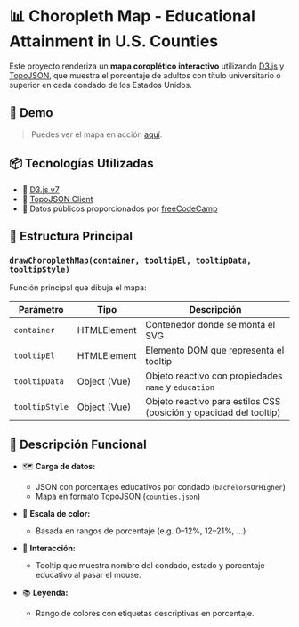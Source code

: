 # 📊 Choropleth Map - Educational Attainment in U.S. Counties

Este proyecto renderiza un **mapa coroplético interactivo** utilizando [D3.js](https://d3js.org/) y [TopoJSON](https://github.com/topojson/topojson-client), que muestra el porcentaje de adultos con título universitario o superior en cada condado de los Estados Unidos.

## 🚀 Demo

> Puedes ver el mapa en acción [aquí](https://cdn.freecodecamp.org/testable-projects-fcc/data/choropleth_map/for_user_education.json).

## 📦 Tecnologías Utilizadas

- 📌 [D3.js v7](https://github.com/d3/d3)
- 📌 [TopoJSON Client](https://github.com/topojson/topojson-client)
- 📌 Datos públicos proporcionados por [freeCodeCamp](https://www.freecodecamp.org)

## 📁 Estructura Principal

### `drawChoroplethMap(container, tooltipEl, tooltipData, tooltipStyle)`

Función principal que dibuja el mapa:

| Parámetro        | Tipo           | Descripción |
|------------------|----------------|-------------|
| `container`      | HTMLElement    | Contenedor donde se monta el SVG |
| `tooltipEl`      | HTMLElement    | Elemento DOM que representa el tooltip |
| `tooltipData`    | Object (Vue)   | Objeto reactivo con propiedades `name` y `education` |
| `tooltipStyle`   | Object (Vue)   | Objeto reactivo para estilos CSS (posición y opacidad del tooltip) |

## 🧠 Descripción Funcional

- 🗺️ **Carga de datos:** 
  - JSON con porcentajes educativos por condado (`bachelorsOrHigher`)
  - Mapa en formato TopoJSON (`counties.json`)

- 🎨 **Escala de color:** 
  - Basada en rangos de porcentaje (e.g. 0–12%, 12–21%, ...)

- 🔎 **Interacción:**
  - Tooltip que muestra nombre del condado, estado y porcentaje educativo al pasar el mouse.

- 📚 **Leyenda:** 
  - Rango de colores con etiquetas descriptivas en porcentaje.

